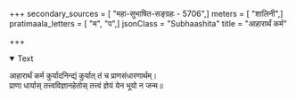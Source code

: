 +++
secondary_sources = [ "महा-सुभाषित-सङ्ग्रहः - 5706",]
meters = [ "शालिनी",]
pratimaala_letters = [ "म", "प",]
jsonClass = "Subhaashita"
title = "आहारार्थं कर्म"

+++

<details open><summary>Text</summary>

आहारार्थं कर्म कुर्यादनिन्द्यं कुर्यात् तं च प्राणसंधारणार्थम्।  
प्राणा धार्यास् तत्त्वविज्ञानहेतोस् तत्त्वं ज्ञेयं येन भूयो न जन्म॥
</details>
